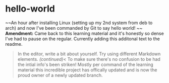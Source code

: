 # hello-world
~~An hour after installing Linux (setting up my 2nd system from deb to arch) and now I've been commanded by Git to say hello world! ~~
**Amendment:**
Came back to this learning material and it's honestly so dense I've had to pause on the regular. Currently adding this additonal text to the readme.
>In the editor, write a bit about yourself. Try using different Markdown elements. *(continued)*<
To make sure there's no confusion to be had the intial info's been striken! Mostly per command of the learning material this incredible project has offically updated and is now the proud owner of a newly updated branch.
